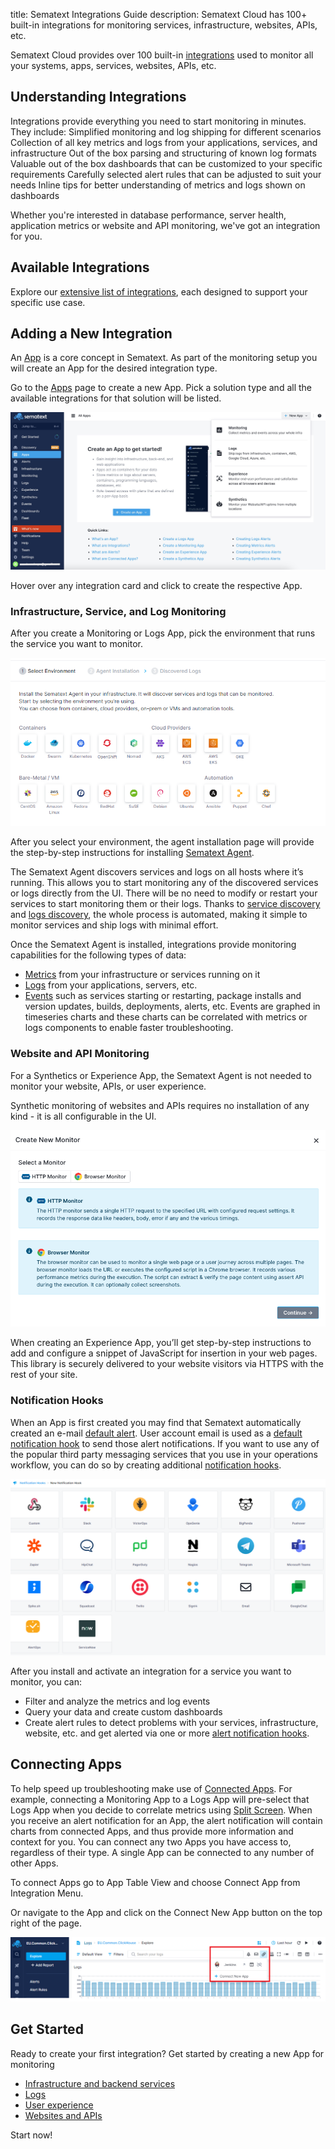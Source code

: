 title: Sematext Integrations Guide
description: Sematext Cloud has 100+ built-in integrations for monitoring services, infrastructure, websites, APIs, etc.

Sematext Cloud provides over 100 built-in [integrations](https://sematext.com/integrations) used to monitor all your systems, apps, services, websites, APIs, etc.

## Understanding Integrations

Integrations provide everything you need to start monitoring in minutes. They include:
Simplified monitoring and log shipping for different scenarios
Collection of all key metrics and logs from your applications, services, and infrastructure
Out of the box parsing and structuring of known log formats
Valuable out of the box dashboards that can be customized to your specific requirements
Carefully selected alert rules that can be adjusted to suit your needs
Inline tips for better understanding of metrics and logs shown on dashboards

Whether you're interested in database performance, server health, application metrics or website and API monitoring, we've got an integration for you.

## Available Integrations
Explore our [extensive list of integrations](https://sematext.com/docs/integration/), each designed to support your specific use case.

## Adding a New Integration

An [App](app-guide) is a core concept in Sematext.  As part of the monitoring setup you will create an App for the desired integration type.

Go to the [Apps](https://apps.sematext.com/ui/integrations/apps) page to create a new App. Pick a solution type and all the available integrations for that solution will be listed. 

![Sematext Cloud - Add New App](../images/guide/integrations/add-new-solution.jpg)

Hover over any integration card and click to create the respective App.

### Infrastructure, Service, and Log Monitoring
After you create a Monitoring or Logs App, pick the environment that runs the service you want to monitor.

![Sematext Cloud - Select Environment](../images/guide/integrations/environments.png)

After you select your environment, the agent installation page will provide the step-by-step instructions for installing [Sematext Agent](../agents/sematext-agent/).

The Sematext Agent discovers services and logs on all hosts where it’s running. This allows you to start monitoring any of the discovered services or logs directly from the UI.  There will be no need to modify or restart your services to start monitoring them or their logs. Thanks to [service discovery](../monitoring/autodiscovery/) and [logs discovery](../logs/discovery/intro/), the whole process is automated, making it simple to monitor services and ship logs with minimal effort.

Once the Sematext Agent is installed, integrations provide monitoring capabilities for the following types of data:

- [Metrics](../monitoring) from your infrastructure or services running on it
- [Logs](../logs) from your applications, servers, etc.
- [Events](../events) such as services starting or restarting, package installs and version updates, builds, deployments, alerts, etc. Events are graphed in timeseries charts and these charts can be correlated with metrics or logs components to enable faster troubleshooting.

### Website and API Monitoring

For a Synthetics or Experience App, the Sematext Agent is not needed to monitor your website, APIs, or user experience. 

Synthetic monitoring of websites and APIs requires no installation of any kind - it is all configurable in the UI.

![Sematext Cloud - Create New Monitor](../images/guide/integrations/synthetics-monitor.png)

When creating an Experience App, you’ll get step-by-step instructions to add and configure a snippet of JavaScript for insertion in your web pages. This library is securely delivered to your website visitors via HTTPS with the rest of your site.

### Notification Hooks

When an App is first created you may find that Sematext automatically created an e-mail [default alert](../alerts/default-alerts/). User account email is used as a [default notification hook](https://sematext.com/docs/alerts/account-default-hooks/) to send those alert notifications. If you want to use any of the popular third party messaging services that you use in your operations workflow, you can do so by creating additional [notification hooks](https://sematext.com/docs/integration/#alerts-notifications).

![Sematext Cloud - Notification Hooks](../images/guide/integrations/notification-hooks.png)

After you install and activate an integration for a service you want to monitor, you can:

- Filter and analyze the metrics and log events
- Query your data and create custom dashboards
- Create alert rules to detect problems with your services, infrastructure, website, etc. and get alerted via one or more [alert notification hooks](../alerts/alert-notifications).

## Connecting Apps

To help speed up troubleshooting make use of [Connected Apps](connected-apps). For example, connecting a Monitoring App to a Logs App will pre-select that Logs App when you decide to correlate metrics using [Split Screen](https://sematext.com/docs/guide/split-screen/). When you receive an alert notification for an App, the alert notification will contain charts from connected Apps, and thus provide more information and context for you. You can connect any two Apps you have access to, regardless of their type. A single App can be connected to any number of other Apps. 

To connect Apps go to App Table View and choose Connect App from Integration Menu. 

Or navigate to the App and click on the Connect New App button on the top right of the page.

![Sematext Cloud - Connect Apps](../images/guide/integrations/connect-apps-from-logs-app.png)

## Get Started
Ready to create your first integration? Get started by creating a new App for monitoring

- [Infrastructure and backend services](https://sematext.com/docs/monitoring/quick-start/)
- [Logs](https://sematext.com/docs/logs/quick-start/)
- [User experience](https://sematext.com/docs/experience/getting-started/)
- [Websites and APIs](https://sematext.com/docs/synthetics/getting-started)

Start now!
